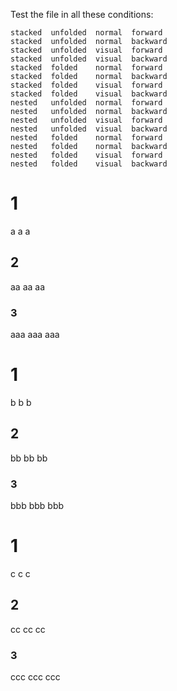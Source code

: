 Test the file in all these conditions:

    stacked  unfolded  normal  forward
    stacked  unfolded  normal  backward
    stacked  unfolded  visual  forward
    stacked  unfolded  visual  backward
    stacked  folded    normal  forward
    stacked  folded    normal  backward
    stacked  folded    visual  forward
    stacked  folded    visual  backward
    nested   unfolded  normal  forward
    nested   unfolded  normal  backward
    nested   unfolded  visual  forward
    nested   unfolded  visual  backward
    nested   folded    normal  forward
    nested   folded    normal  backward
    nested   folded    visual  forward
    nested   folded    visual  backward

# 1

a
a
a

## 2

aa
aa
aa

### 3

aaa
aaa
aaa

# 1

b
b
b

## 2

bb
bb
bb

### 3

bbb
bbb
bbb

# 1

c
c
c

## 2

cc
cc
cc

### 3

ccc
ccc
ccc
